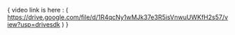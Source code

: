 {
video link is here : ( https://drive.google.com/file/d/1R4qcNy1wMJk37e3R5isVnwuUWKfH2s57/view?usp=drivesdk ) 
}
